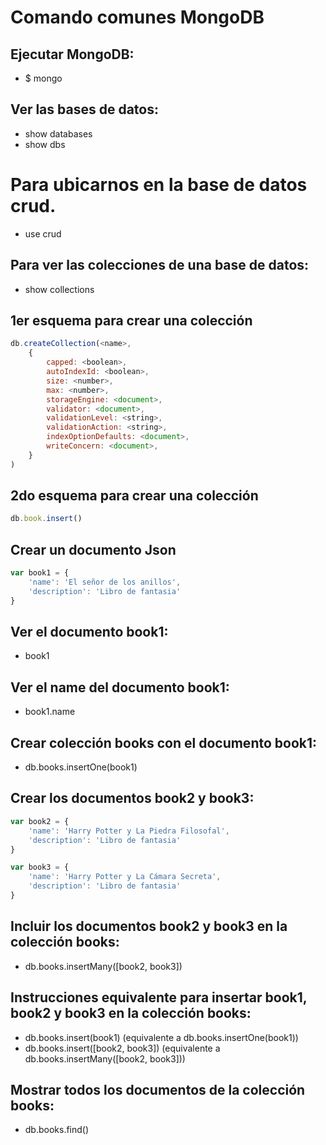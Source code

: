 # Comando comunes MongoDB
## Ejecutar MongoDB:
+ $ mongo

## Ver las bases de datos:
+ show databases
+ show dbs

# Para ubicarnos en la base de datos **crud**.
+ use crud

## Para ver las colecciones de una base de datos:
+ show collections

## 1er esquema para crear una colección
```js
db.createCollection(<name>,
    {
        capped: <boolean>,
        autoIndexId: <boolean>,
        size: <number>,
        max: <number>,
        storageEngine: <document>,
        validator: <document>,
        validationLevel: <string>,
        validationAction: <string>,
        indexOptionDefaults: <document>,
        writeConcern: <document>,
    }
)
```

## 2do esquema para crear una colección
```js
db.book.insert()
```

## Crear un documento Json
```js
var book1 = {
    'name': 'El señor de los anillos',
    'description': 'Libro de fantasia'
}
```
## Ver el documento **book1**:
+ book1

## Ver el name del documento **book1**:
+ book1.name

## Crear colección **books** con el documento **book1**:
+ db.books.insertOne(book1)

## Crear los documentos book2 y book3:
```js
var book2 = {
    'name': 'Harry Potter y La Piedra Filosofal',
    'description': 'Libro de fantasia'
}

var book3 = {
    'name': 'Harry Potter y La Cámara Secreta',
    'description': 'Libro de fantasia'
}
```

## Incluir los documentos **book2** y **book3** en la colección **books**:
+ db.books.insertMany([book2, book3])

## Instrucciones equivalente para insertar book1, book2 y book3 en la colección books:
+ db.books.insert(book1)            (equivalente a db.books.insertOne(book1))
+ db.books.insert([book2, book3])   (equivalente a db.books.insertMany([book2, book3]))

## Mostrar todos los documentos de la colección **books**:
+ db.books.find()


```js
```